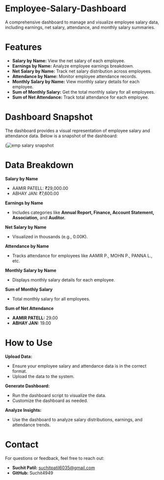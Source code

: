# Employee-Salary-Dashboard
A comprehensive dashboard to manage and visualize employee salary data, including earnings, net salary, attendance, and monthly salary summaries.

# Features
- **Salary by Name:** View the net salary of each employee.
- **Earnings by Name:** Analyze employee earnings breakdown.
- **Net Salary by Name:** Track net salary distribution across employees.
- **Attendance by Name:** Monitor employee attendance records.
- **Monthly Salary by Name:** View monthly salary details for each employee.
- **Sum of Monthly Salary:** Get the total monthly salary for all employees.
- **Sum of Net Attendance:** Track total attendance for each employee.

# Dashboard Snapshot
The dashboard provides a visual representation of employee salary and attendance data. Below is a snapshot of the dashboard:

(![emp salary snapshot](https://github.com/user-attachments/assets/3e36b092-7a22-49ec-a500-a87092d79cb1)

# Data Breakdown
**Salary by Name**
- AAMIR PATELL: ₹29,000.00
- ABHAY JAN: ₹7,600.00

**Earnings by Name**
- Includes categories like **Annual Report, Finance, Account Statement, Association,** and **Auditor.**

**Net Salary by Name**
- Visualized in thousands (e.g., 0.00K).

**Attendance by Name**
- Tracks attendance for employees like AAMIR P., MOHN P., PANNA L., etc.

**Monthly Salary by Name**
- Displays monthly salary details for each employee.

**Sum of Monthly Salary**
- Total monthly salary for all employees.

**Sum of Net Attendance**
- **AAMIR PATELL:** 29.00
- **ABHAY JAN:** 19.00

# How to Use
**Upload Data:**
- Ensure your employee salary and attendance data is in the correct format.
- Upload the data to the system.

**Generate Dashboard:**
- Run the dashboard script to visualize the data.
- Customize the dashboard as needed.

**Analyze Insights:**
- Use the dashboard to analyze salary distributions, earnings, and attendance trends.

# Contact
For questions or feedback, feel free to reach out:
- **Suchit Patil:** suchitpatil6035@gmail.com
- **GitHub:** Suchit4949


